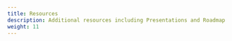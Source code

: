 ```yaml
---
title: Resources
description: Additional resources including Presentations and Roadmap
weight: 11
---
```

